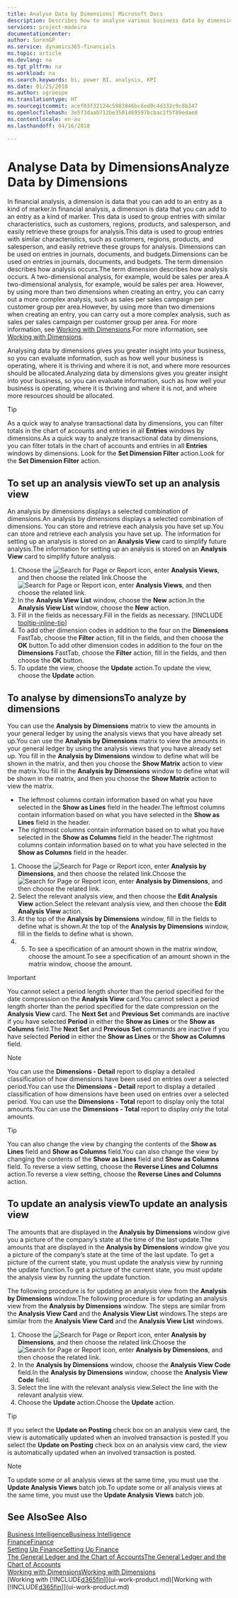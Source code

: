 ```yaml
---
title: Analyse Data by Dimensions| Microsoft Docs
description: Describes how to analyse various business data by dimensions.
services: project-madeira
documentationcenter: 
author: SorenGP
ms.service: dynamics365-financials
ms.topic: article
ms.devlang: na
ms.tgt_pltfrm: na
ms.workload: na
ms.search.keywords: bi, power BI, analysis, KPI
ms.date: 01/25/2018
ms.author: sgroespe
ms.translationtype: HT
ms.sourcegitcommit: acef03f32124c5983846bc6ed0c4d332c9c8b347
ms.openlocfilehash: 3e573daab712be3501d69597bcbac1f5f89edae8
ms.contentlocale: en-au
ms.lasthandoff: 04/16/2018

---
```

#  <a name="analyze-data-by-dimensions"></a><span data-ttu-id="ebec0-103">Analyse Data by Dimensions</span><span class="sxs-lookup"><span data-stu-id="ebec0-103">Analyze Data by Dimensions</span></span>
<span data-ttu-id="ebec0-104">In financial analysis, a dimension is data that you can add to an entry as a kind of marker.</span><span class="sxs-lookup"><span data-stu-id="ebec0-104">In financial analysis, a dimension is data that you can add to an entry as a kind of marker.</span></span> <span data-ttu-id="ebec0-105">This data is used to group entries with similar characteristics, such as customers, regions, products, and salesperson, and easily retrieve these groups for analysis.</span><span class="sxs-lookup"><span data-stu-id="ebec0-105">This data is used to group entries with similar characteristics, such as customers, regions, products, and salesperson, and easily retrieve these groups for analysis.</span></span> <span data-ttu-id="ebec0-106">Dimensions can be used on entries in journals, documents, and budgets.</span><span class="sxs-lookup"><span data-stu-id="ebec0-106">Dimensions can be used on entries in journals, documents, and budgets.</span></span> <span data-ttu-id="ebec0-107">The term dimension describes how analysis occurs.</span><span class="sxs-lookup"><span data-stu-id="ebec0-107">The term dimension describes how analysis occurs.</span></span> <span data-ttu-id="ebec0-108">A two-dimensional analysis, for example, would be sales per area.</span><span class="sxs-lookup"><span data-stu-id="ebec0-108">A two-dimensional analysis, for example, would be sales per area.</span></span> <span data-ttu-id="ebec0-109">However, by using more than two dimensions when creating an entry, you can carry out a more complex analysis, such as sales per sales campaign per customer group per area.</span><span class="sxs-lookup"><span data-stu-id="ebec0-109">However, by using more than two dimensions when creating an entry, you can carry out a more complex analysis, such as sales per sales campaign per customer group per area.</span></span> <span data-ttu-id="ebec0-110">For more information, see [Working with Dimensions](finance-dimensions.md).</span><span class="sxs-lookup"><span data-stu-id="ebec0-110">For more information, see [Working with Dimensions](finance-dimensions.md).</span></span>

<span data-ttu-id="ebec0-111">Analysing data by dimensions gives you greater insight into your business, so you can evaluate information, such as how well your business is operating, where it is thriving and where it is not, and where more resources should be allocated.</span><span class="sxs-lookup"><span data-stu-id="ebec0-111">Analyzing data by dimensions gives you greater insight into your business, so you can evaluate information, such as how well your business is operating, where it is thriving and where it is not, and where more resources should be allocated.</span></span>

> [!TIP]
> <span data-ttu-id="ebec0-112">As a quick way to analyse transactional data by dimensions, you can filter totals in the chart of accounts and entries in all **Entries** windows by dimensions.</span><span class="sxs-lookup"><span data-stu-id="ebec0-112">As a quick way to analyze transactional data by dimensions, you can filter totals in the chart of accounts and entries in all **Entries** windows by dimensions.</span></span> <span data-ttu-id="ebec0-113">Look for the **Set Dimension Filter** action.</span><span class="sxs-lookup"><span data-stu-id="ebec0-113">Look for the **Set Dimension Filter** action.</span></span>

## <a name="to-set-up-an-analysis-view"></a><span data-ttu-id="ebec0-114">To set up an analysis view</span><span class="sxs-lookup"><span data-stu-id="ebec0-114">To set up an analysis view</span></span>  
<span data-ttu-id="ebec0-115">An analysis by dimensions displays a selected combination of dimensions.</span><span class="sxs-lookup"><span data-stu-id="ebec0-115">An analysis by dimensions displays a selected combination of dimensions.</span></span> <span data-ttu-id="ebec0-116">You can store and retrieve each analysis you have set up.</span><span class="sxs-lookup"><span data-stu-id="ebec0-116">You can store and retrieve each analysis you have set up.</span></span> <span data-ttu-id="ebec0-117">The information for setting up an analysis is stored on an **Analysis View** card to simplify future analysis.</span><span class="sxs-lookup"><span data-stu-id="ebec0-117">The information for setting up an analysis is stored on an **Analysis View** card to simplify future analysis.</span></span>  

1. <span data-ttu-id="ebec0-118">Choose the ![Search for Page or Report](media/ui-search/search_small.png "Search for Page or Report icon") icon, enter **Analysis Views**, and then choose the related link.</span><span class="sxs-lookup"><span data-stu-id="ebec0-118">Choose the ![Search for Page or Report](media/ui-search/search_small.png "Search for Page or Report icon") icon, enter **Analysis Views**, and then choose the related link.</span></span>  
2. <span data-ttu-id="ebec0-119">In the **Analysis View List** window, choose the **New** action.</span><span class="sxs-lookup"><span data-stu-id="ebec0-119">In the **Analysis View List** window, choose the **New** action.</span></span>
3. <span data-ttu-id="ebec0-120">Fill in the fields as necessary.</span><span class="sxs-lookup"><span data-stu-id="ebec0-120">Fill in the fields as necessary.</span></span> [!INCLUDE [tooltip-inline-tip](includes/tooltip-inline-tip_md.md)]
4. <span data-ttu-id="ebec0-121">To add other dimension codes in addition to the four on the **Dimensions** FastTab, choose the **Filter** action, fill in the fields, and then choose the **OK** button.</span><span class="sxs-lookup"><span data-stu-id="ebec0-121">To add other dimension codes in addition to the four on the **Dimensions** FastTab, choose the **Filter** action, fill in the fields, and then choose the **OK** button.</span></span>  
5. <span data-ttu-id="ebec0-122">To update the view, choose the **Update** action.</span><span class="sxs-lookup"><span data-stu-id="ebec0-122">To update the view, choose the **Update** action.</span></span>

## <a name="to-analyze-by-dimensions"></a><span data-ttu-id="ebec0-123">To analyse by dimensions</span><span class="sxs-lookup"><span data-stu-id="ebec0-123">To analyze by dimensions</span></span>
<span data-ttu-id="ebec0-124">You can use the **Analysis by Dimensions** matrix to view the amounts in your general ledger by using the analysis views that you have already set up.</span><span class="sxs-lookup"><span data-stu-id="ebec0-124">You can use the **Analysis by Dimensions** matrix to view the amounts in your general ledger by using the analysis views that you have already set up.</span></span> <span data-ttu-id="ebec0-125">You fill in the **Analysis by Dimensions** window to define what will be shown in the matrix, and then you choose the **Show Matrix** action to view the matrix.</span><span class="sxs-lookup"><span data-stu-id="ebec0-125">You fill in the **Analysis by Dimensions** window to define what will be shown in the matrix, and then you choose the **Show Matrix** action to view the matrix.</span></span>  

- <span data-ttu-id="ebec0-126">The leftmost columns contain information based on what you have selected in the **Show as Lines** field in the header.</span><span class="sxs-lookup"><span data-stu-id="ebec0-126">The leftmost columns contain information based on what you have selected in the **Show as Lines** field in the header.</span></span>  
- <span data-ttu-id="ebec0-127">The rightmost columns contain information based on to what you have selected in the **Show as Columns** field in the header.</span><span class="sxs-lookup"><span data-stu-id="ebec0-127">The rightmost columns contain information based on to what you have selected in the **Show as Columns** field in the header.</span></span>  

1. <span data-ttu-id="ebec0-128">Choose the ![Search for Page or Report](media/ui-search/search_small.png "Search for Page or Report icon") icon, enter **Analysis by Dimensions**, and then choose the related link.</span><span class="sxs-lookup"><span data-stu-id="ebec0-128">Choose the ![Search for Page or Report](media/ui-search/search_small.png "Search for Page or Report icon") icon, enter **Analysis by Dimensions**, and then choose the related link.</span></span>  
2. <span data-ttu-id="ebec0-129">Select the relevant analysis view, and then choose the **Edit Analysis View** action.</span><span class="sxs-lookup"><span data-stu-id="ebec0-129">Select the relevant analysis view,  and then choose the **Edit Analysis View** action.</span></span>
3. <span data-ttu-id="ebec0-130">At the top of the **Analysis by Dimensions** window, fill in the fields to define what is shown.</span><span class="sxs-lookup"><span data-stu-id="ebec0-130">At the top of the **Analysis by Dimensions** window, fill in the fields to define what is shown.</span></span>
4. 5. <span data-ttu-id="ebec0-131">To see a specification of an amount shown in the matrix window, choose the amount.</span><span class="sxs-lookup"><span data-stu-id="ebec0-131">To see a specification of an amount shown in the matrix window, choose the amount.</span></span>  

> [!IMPORTANT]  
>   <span data-ttu-id="ebec0-132">You cannot select a period length shorter than the period specified for the date compression on the **Analysis View** card.</span><span class="sxs-lookup"><span data-stu-id="ebec0-132">You cannot select a period length shorter than the period specified for the date compression on the **Analysis View** card.</span></span> <span data-ttu-id="ebec0-133">The **Next Set** and **Previous Set** commands are inactive if you have selected **Period** in either the **Show as Lines** or the **Show as Columns** field.</span><span class="sxs-lookup"><span data-stu-id="ebec0-133">The **Next Set** and **Previous Set** commands are inactive if you have selected **Period** in either the **Show as Lines** or the **Show as Columns** field.</span></span>  

> [!NOTE]  
>   <span data-ttu-id="ebec0-134">You can use the **Dimensions - Detail** report to display a detailed classification of how dimensions have been used on entries over a selected period.</span><span class="sxs-lookup"><span data-stu-id="ebec0-134">You can use the **Dimensions - Detail** report to display a detailed classification of how dimensions have been used on entries over a selected period.</span></span> <span data-ttu-id="ebec0-135">You can use the **Dimensions - Total** report to display only the total amounts.</span><span class="sxs-lookup"><span data-stu-id="ebec0-135">You can use the **Dimensions - Total** report to display only the total amounts.</span></span>  

> [!TIP]  
>   <span data-ttu-id="ebec0-136">You can also change the view by changing the contents of the **Show as Lines** field and **Show as Columns** field.</span><span class="sxs-lookup"><span data-stu-id="ebec0-136">You can also change the view by changing the contents of the **Show as Lines** field and **Show as Columns** field.</span></span> <span data-ttu-id="ebec0-137">To reverse a view setting, choose the **Reverse Lines and Columns** action.</span><span class="sxs-lookup"><span data-stu-id="ebec0-137">To reverse a view setting, choose the **Reverse Lines and Columns** action.</span></span>

## <a name="to-update-an-analysis-view"></a><span data-ttu-id="ebec0-138">To update an analysis view</span><span class="sxs-lookup"><span data-stu-id="ebec0-138">To update an analysis view</span></span>  
<span data-ttu-id="ebec0-139">The amounts that are displayed in the **Analysis by Dimensions** window give you a picture of the company’s state at the time of the last update.</span><span class="sxs-lookup"><span data-stu-id="ebec0-139">The amounts that are displayed in the **Analysis by Dimensions** window give you a picture of the company’s state at the time of the last update.</span></span> <span data-ttu-id="ebec0-140">To get a picture of the current state, you must update the analysis view by running the update function.</span><span class="sxs-lookup"><span data-stu-id="ebec0-140">To get a picture of the current state, you must update the analysis view by running the update function.</span></span>

<span data-ttu-id="ebec0-141">The following procedure is for updating an analysis view from the **Analysis by Dimensions** window.</span><span class="sxs-lookup"><span data-stu-id="ebec0-141">The following procedure is for updating an analysis view from the **Analysis by Dimensions** window.</span></span> <span data-ttu-id="ebec0-142">The steps are similar from the **Analysis View Card** and the **Analysis View List** windows.</span><span class="sxs-lookup"><span data-stu-id="ebec0-142">The steps are similar from the **Analysis View Card** and the **Analysis View List** windows.</span></span>  

1. <span data-ttu-id="ebec0-143">Choose the ![Search for Page or Report](media/ui-search/search_small.png "Search for Page or Report icon") icon, enter **Analysis by Dimensions**, and then choose the related link.</span><span class="sxs-lookup"><span data-stu-id="ebec0-143">Choose the ![Search for Page or Report](media/ui-search/search_small.png "Search for Page or Report icon") icon, enter **Analysis by Dimensions**, and then choose the related link.</span></span>  
2. <span data-ttu-id="ebec0-144">In the **Analysis by Dimensions** window, choose the **Analysis View Code** field.</span><span class="sxs-lookup"><span data-stu-id="ebec0-144">In the **Analysis by Dimensions** window, choose the **Analysis View Code** field.</span></span>  
3. <span data-ttu-id="ebec0-145">Select the line with the relevant analysis view.</span><span class="sxs-lookup"><span data-stu-id="ebec0-145">Select the line with the relevant analysis view.</span></span>  
4. <span data-ttu-id="ebec0-146">Choose the **Update** action.</span><span class="sxs-lookup"><span data-stu-id="ebec0-146">Choose the **Update** action.</span></span>  

> [!TIP]  
>   <span data-ttu-id="ebec0-147">If you select the **Update on Posting** check box on an analysis view card, the view is automatically updated when an involved transaction is posted.</span><span class="sxs-lookup"><span data-stu-id="ebec0-147">If you select the **Update on Posting** check box on an analysis view card, the view is automatically updated when an involved transaction is posted.</span></span>

> [!NOTE]  
>   <span data-ttu-id="ebec0-148">To update some or all analysis views at the same time, you must use the **Update Analysis Views** batch job.</span><span class="sxs-lookup"><span data-stu-id="ebec0-148">To update some or all analysis views at the same time, you must use the **Update Analysis Views** batch job.</span></span>  

## <a name="see-also"></a><span data-ttu-id="ebec0-149">See Also</span><span class="sxs-lookup"><span data-stu-id="ebec0-149">See Also</span></span>
[<span data-ttu-id="ebec0-150">Business Intelligence</span><span class="sxs-lookup"><span data-stu-id="ebec0-150">Business Intelligence</span></span>](bi.md)  
[<span data-ttu-id="ebec0-151">Finance</span><span class="sxs-lookup"><span data-stu-id="ebec0-151">Finance</span></span>](finance.md)  
[<span data-ttu-id="ebec0-152">Setting Up Finance</span><span class="sxs-lookup"><span data-stu-id="ebec0-152">Setting Up Finance</span></span>](finance-setup-finance.md)  
[<span data-ttu-id="ebec0-153">The General Ledger and the Chart of Accounts</span><span class="sxs-lookup"><span data-stu-id="ebec0-153">The General Ledger and the Chart of Accounts</span></span>](finance-general-ledger.md)  
[<span data-ttu-id="ebec0-154">Working with Dimensions</span><span class="sxs-lookup"><span data-stu-id="ebec0-154">Working with Dimensions</span></span>](finance-dimensions.md)  
<span data-ttu-id="ebec0-155">[Working with [!INCLUDE[d365fin](includes/d365fin_md.md)]](ui-work-product.md)</span><span class="sxs-lookup"><span data-stu-id="ebec0-155">[Working with [!INCLUDE[d365fin](includes/d365fin_md.md)]](ui-work-product.md)</span></span>  

